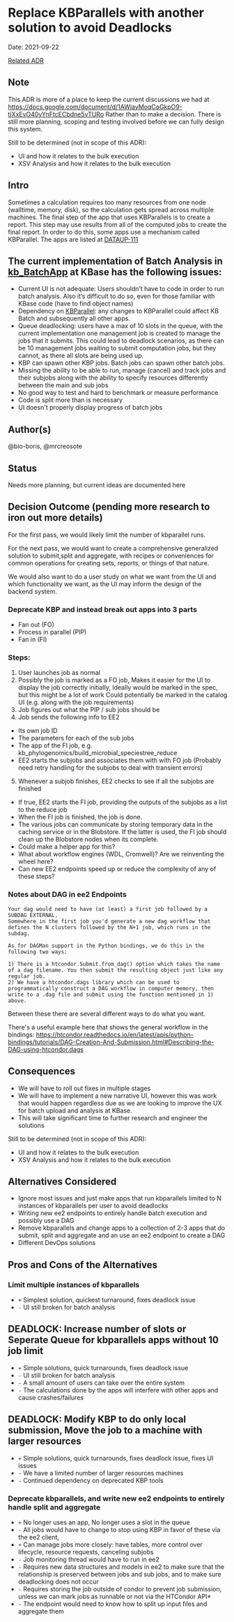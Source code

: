 # Replace KBParallels with another solution to avoid Deadlocks

Date: 2021-09-22

[Related ADR](https://github.com/kbase/execution_engine2/blob/develop/docs/adrs/rework-batch-analysis-architecture.md)

## Note
This ADR is more of a place to keep the current discussions we had at https://docs.google.com/document/d/1AWjayMoqCoGkpO9-tjXxEvO40yYnFtcECbdne5vTURo
Rather than to make a decision. There is still more planning, scoping and testing involved before we can fully design this system.

Still to be determined (not in scope of this ADR):
* UI and how it relates to the bulk execution
* XSV Analysis and how it relates to the bulk execution


## Intro
Sometimes a calculation requires too many resources from one node (walltime, memory, disk), so the calculation gets spread across multiple machines.
The final step of the app that uses KBParallels is to create a report. This step may use results from all of the computed jobs to create the final report.
In order to do this, some apps use a mechanism called KBParallel. The apps are listed at [DATAUP-111](https://kbase-jira.atlassian.net/browse/DATAUP-111)

## The current implementation of Batch Analysis in [kb_BatchApp](https://github.com/kbaseapps/kb_BatchApp) at KBase has the following issues:

* Current UI is not adequate: Users shouldn’t have to code in order to run batch analysis. Also it’s difficult to do so, even for those familiar with KBase code (have to find object names)
* Dependency on [KBParallel](https://github.com/kbaseapps/KBParallel): any changes to KBParallel could affect KB Batch and subsequently all other apps. 
* Queue deadlocking: users have a max of 10 slots in the queue, with the current implementation one management job is created to manage the jobs that it submits. This could lead to deadlock scenarios, as there can be 10 management jobs waiting to submit computation jobs, but they cannot, as there all slots are being used up.
* KBP can spawn other KBP jobs. Batch jobs can spawn other batch jobs. 
* Missing the ability to be able to run, manage (cancel) and track jobs and their subjobs along with the ability to specify resources differently between the main and sub jobs
* No good way to test and hard to benchmark or measure performance 
* Code is split more than is necessary
* UI doesn't properly display progress of batch jobs

## Author(s)

@bio-boris, @mrcreosote

## Status
Needs more planning, but current ideas are documented here


## Decision Outcome (pending more research to iron out more details)

For the first pass, we would likely limit the number of kbparallel runs.

For the next pass, we would want to create a comprehensive generalized solution to submit,split and aggregate, with recipes or conveniences for common operations for creating sets, reports, or things of that nature.

We would also want to do a user study on what we want from the UI and which functionality we want, as the UI may inform the design of the backend system.


### Deprecate KBP and instead break out apps into 3 parts

* Fan out (FO)
* Process in parallel (PIP)
* Fan in (FI)


### Steps:
1. User launches job as normal
2. Possibly the job is marked as a FO job, Makes it easier for the UI to display the job correctly initially, Ideally would be marked in the spec, but this might be a lot of work Could potentially be marked in the catalog UI (e.g. along with the job requirements) 
3. Job figures out what the PIP / sub jobs should be
4. Job sends the following info to EE2
* Its own job ID
* The parameters for each of the sub jobs
* The app of the FI job, e.g. kb_phylogenomics/build_microbial_speciestree_reduce
* EE2 starts the subjobs and associates them with with FO job (Probably need retry handling for the subjobs to deal with transient errors)
5. Whenever a subjob finishes, EE2 checks to see if all the subjobs are finished
* If true, EE2 starts the FI job, providing the outputs of the subjobs as a list to the reduce job
* When the FI job is finished, the job is done.
* The various jobs can communicate by storing temporary data in the caching service or in the Blobstore. If the latter is used, the FI job should clean up the Blobstore nodes when its complete.
* Could make a helper app for this?
* What about workflow engines (WDL, Cromwell)? Are we reinventing the wheel here?
* Can new EE2 endpoints speed up or reduce the complexity of any of these steps?

### Notes about DAG in ee2 Endpoints
```
Your dag would need to have (at least) a first job followed by a SUBDAG EXTERNAL.
Somewhere in the first job you'd generate a new dag workflow that
defines the N clusters followed by the N+1 job, which runs in the
subdag.

As for DAGMan support in the Python bindings, we do this in the
following two ways:

1) There is a htcondor.Submit.from_dag() option which takes the name
of a dag filename. You then submit the resulting object just like any
regular job.
2) We have a htcondor.dags library which can be used to
programmatically construct a DAG workflow in computer memory, then
write to a .dag file and submit using the function mentioned in 1)
above.
```

Between these there are several different ways to do what you want.

There's a useful example here that shows the general workflow in the
bindings: https://htcondor.readthedocs.io/en/latest/apis/python-bindings/tutorials/DAG-Creation-And-Submission.html#Describing-the-DAG-using-htcondor.dags

## Consequences

* We will have to roll out fixes in multiple stages
* We will have to implement a new narrative UI, however this was work that would happen regardless due as we are looking to improve the UX for batch upload and analysis at KBase. 
* This will take significant time to further research and engineer the solutions

Still to be determined (not in scope of this ADR): 
* UI and how it relates to the bulk execution
* XSV Analysis and how it relates to the bulk execution

## Alternatives Considered

* Ignore most issues and just make apps that run kbparallels limited to N instances of kbparallels per user to avoid deadlocks
* Writing new ee2 endpoints to entirely handle batch execution and possibly use a DAG
* Remove kbparallels and change apps to a collection of 2-3 apps that do submit, split and aggregate and an use an ee2 endpoint to create a DAG
* Different DevOps solutions

## Pros and Cons of the Alternatives

### Limit multiple instances of kbparallels

* `+` Simplest solution, quickest turnaround, fixes deadlock issue
* `-` UI still broken for batch analysis

## DEADLOCK: Increase number of slots or Seperate Queue for kbparallels apps without 10 job limit
* `+` Simple solutions, quick turnarounds, fixes deadlock issue
* `-` UI still broken for batch analysis 
* `-` A small amount of users can take over the entire system
* `-` The calculations done by the apps will interfere with other apps and cause crashes/failures

## DEADLOCK: Modify KBP to do only local submission, Move the job to a machine with larger resources
* `+` Simple solutions, quick turnarounds, fixes deadlock issue, fixes UI issues
 * `-` We have a limited number of larger resources machines
* `-` Continued dependency on deprecated KBP tools

### Deprecate kbparallels, and write new ee2 endpoints to entirely handle split and aggregate
* `+` No longer uses an app, No longer uses a slot in the queue
* `-` All jobs would have to change to stop using KBP in favor of these via the ee2 client,
* `+` Can manage jobs more closely: have tables, more control over lifecycle, resource requests, canceling subjobs
* `-` Job monitoring thread would have to run in ee2
* `-`  Requires new data structures and models in ee2 to make sure that the relationship is preserved between jobs and sub jobs, and to make sure deadlocking does not occur
* `-` Requires storing the job outside of condor to prevent job submission, unless we can mark jobs as runnable or not via the HTCondor API* 
* `-` The endpoint would need to know how to split up input files and aggregate them

